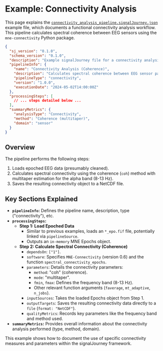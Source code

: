 # Example: Connectivity Analysis

This page explains the [`connectivity_analysis_pipeline.signalJourney.json`](https://github.com/neuromechanist/signalJourney/blob/main/schema/examples/connectivity_analysis_pipeline.signalJourney.json) example file, which documents a functional connectivity analysis workflow. This pipeline calculates spectral coherence between EEG sensors using the `mne-connectivity` Python package.

```json
{
  "sj_version": "0.1.0",
  "schema_version": "0.1.0",
  "description": "Example signalJourney file for a connectivity analysis pipeline using MNE-Connectivity (Coherence).",
  "pipelineInfo": {
    "name": "Connectivity Analysis (Coherence)",
    "description": "Calculates spectral coherence between EEG sensor pairs using multitaper method on epoched data.",
    "pipelineType": "connectivity",
    "version": "1.0.0",
    "executionDate": "2024-05-02T14:00:00Z"
  },
  "processingSteps": [
    // ... steps detailed below ...
  ],
  "summaryMetrics": {
    "analysisType": "Connectivity",
    "method": "Coherence (multitaper)",
    "domain": "sensor"
  }
}
```

## Overview

The pipeline performs the following steps:

1.  Loads epoched EEG data (presumably cleaned).
2.  Calculates spectral connectivity using the coherence (`coh`) method with multitaper estimation for the alpha band (8-13 Hz).
3.  Saves the resulting connectivity object to a NetCDF file.

## Key Sections Explained

*   **`pipelineInfo`:** Defines the pipeline name, description, type ("connectivity"), etc.
*   **`processingSteps`:**
    *   **Step 1: Load Epoched Data**
        *   Similar to previous examples, loads an `*_epo.fif` file, potentially linked via `pipelineSource`.
        *   Outputs an `in-memory` MNE Epochs object.
    *   **Step 2: Calculate Spectral Connectivity (Coherence)**
        *   `dependsOn`: `["1"]`.
        *   `software`: Specifies `MNE-Connectivity` (version 0.6) and the function `spectral_connectivity_epochs`.
        *   `parameters`: Details the connectivity parameters:
            *   `method`: "coh" (coherence).
            *   `mode`: "multitaper".
            *   `fmin`, `fmax`: Defines the frequency band (8-13 Hz).
            *   Other relevant function arguments (`faverage`, `mt_adaptive`, `n_jobs`).
        *   `inputSources`: Takes the loaded Epochs object from Step 1.
        *   `outputTargets`: Saves the resulting connectivity data directly to a `file` (`format: "NetCDF"`).
        *   `qualityMetrics`: Records key parameters like the frequency band and method used.
*   **`summaryMetrics`:** Provides overall information about the connectivity analysis performed (type, method, domain).

This example shows how to document the use of specific connectivity measures and parameters within the signalJourney framework. 
